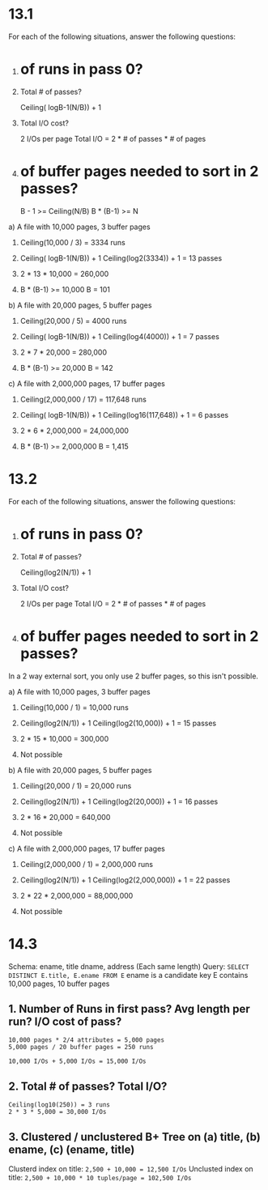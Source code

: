 # 13.1

For each of the following situations, answer the following questions:

 1. # of runs in pass 0?
 2. Total # of passes?

    Ceiling( logB-1(N/B)) + 1

 3. Total I/O cost?

    2 I/Os per page
    Total I/O = 2 * # of passes * # of pages

 4. # of buffer pages needed to sort in 2 passes?

    B - 1 >= Ceiling(N/B)
    B * (B-1) >= N

a) A file with 10,000 pages, 3 buffer pages

  1. Ceiling(10,000 / 3) = 3334 runs

  2. Ceiling( logB-1(N/B)) + 1
     Ceiling(log2(3334)) + 1 = 13 passes

  3. 2 * 13 * 10,000 = 260,000

  4. B * (B-1) >= 10,000
     B = 101

b) A file with 20,000 pages, 5 buffer pages

  1. Ceiling(20,000 / 5) = 4000 runs

  2. Ceiling( logB-1(N/B)) + 1
     Ceiling(log4(4000)) + 1 = 7 passes

  3. 2 * 7 * 20,000 = 280,000

  4. B * (B-1) >= 20,000
     B = 142

c) A file with 2,000,000 pages, 17 buffer pages

  1. Ceiling(2,000,000 / 17) = 117,648 runs

  2. Ceiling( logB-1(N/B)) + 1
     Ceiling(log16(117,648)) + 1 = 6 passes

  3. 2 * 6 * 2,000,000 = 24,000,000

  4. B * (B-1) >= 2,000,000
     B = 1,415

# 13.2

For each of the following situations, answer the following questions:

 1. # of runs in pass 0?
 2. Total # of passes?

    Ceiling(log2(N/1)) + 1

 3. Total I/O cost?

    2 I/Os per page
    Total I/O = 2 * # of passes * # of pages

 4. # of buffer pages needed to sort in 2 passes?

In a 2 way external sort, you only use 2 buffer pages, so this isn't possible.

a) A file with 10,000 pages, 3 buffer pages

  1. Ceiling(10,000 / 1) = 10,000 runs

  2. Ceiling(log2(N/1)) + 1
     Ceiling(log2(10,000)) + 1 = 15 passes

  3. 2 * 15 * 10,000 = 300,000

  4. Not possible

b) A file with 20,000 pages, 5 buffer pages

  1. Ceiling(20,000 / 1) = 20,000 runs

  2. Ceiling(log2(N/1)) + 1
     Ceiling(log2(20,000)) + 1 = 16 passes

  3. 2 * 16 * 20,000 = 640,000

  4. Not possible

c) A file with 2,000,000 pages, 17 buffer pages

  1. Ceiling(2,000,000 / 1) = 2,000,000 runs

  2. Ceiling(log2(N/1)) + 1
     Ceiling(log2(2,000,000)) + 1 = 22 passes

  3. 2 * 22 * 2,000,000 = 88,000,000

  4. Not possible

# 14.3

Schema: ename, title dname, address (Each same length)
Query: `SELECT DISTINCT E.title, E.ename FROM E`
ename is a candidate key
E contains 10,000 pages, 10 buffer pages

## 1. Number of Runs in first pass? Avg length per run? I/O cost of pass?

    10,000 pages * 2/4 attributes = 5,000 pages
    5,000 pages / 20 buffer pages = 250 runs

    10,000 I/Os + 5,000 I/Os = 15,000 I/Os

## 2. Total  # of passes? Total I/O?

    Ceiling(log10(250)) = 3 runs
    2 * 3 * 5,000 = 30,000 I/Os

## 3. Clustered / unclustered B+ Tree on (a) title, (b) ename, (c) (ename, title)

Clusterd index on title: `2,500 + 10,000 = 12,500 I/Os`
Unclusted index on title: `2,500 + 10,000 * 10 tuples/page = 102,500 I/Os`


